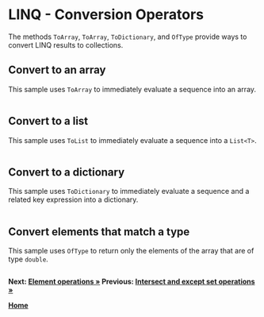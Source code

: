 # LINQ - Conversion Operators

The methods `ToArray`, `ToArray`, `ToDictionary`, and `OfType` provide ways to convert LINQ results to collections.

## Convert to an array

This sample uses `ToArray` to immediately evaluate a sequence into an array.

``` cs --region convert-to-array --source-file ../src/Conversions.cs --project ../src/Try101LinqSamples.csproj
```

## Convert to a list

This sample uses `ToList` to immediately evaluate a sequence into a `List<T>`.

``` cs --region convert-to-list --source-file ../src/Conversions.cs --project ../src/Try101LinqSamples.csproj
```

## Convert to a dictionary

This sample uses `ToDictionary` to immediately evaluate a sequence and a related key expression into a dictionary.

``` cs --region convert-to-dictionary --source-file ../src/Conversions.cs --project ../src/Try101LinqSamples.csproj
```

## Convert elements that match a type

This sample uses `OfType` to return only the elements of the array that are of type `double`.

``` cs --region convert-to-type --source-file ../src/Conversions.cs --project ../src/Try101LinqSamples.csproj
```

**Next: [Element operations &raquo;](./elements.md) Previous:  [Intersect and except set operations &raquo;](./sets-2.md)**

**[Home](../README.md)**
